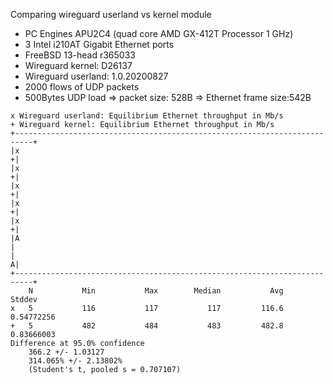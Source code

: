 Comparing wireguard userland vs kernel module
  - PC Engines APU2C4 (quad core AMD GX-412T Processor 1 GHz)
  - 3 Intel i210AT Gigabit Ethernet ports
  - FreeBSD 13-head r365033
  - Wireguard kernel: D26137
  - Wireguard userland: 1.0.20200827
  - 2000 flows of UDP packets
  - 500Bytes UDP load => packet size: 528B => Ethernet frame size:542B

```
x Wireguard userland: Equilibrium Ethernet throughput in Mb/s
+ Wireguard kernel: Equilibrium Ethernet throughput in Mb/s
+--------------------------------------------------------------------------+
|x                                                                        +|
|x                                                                        +|
|x                                                                        +|
|x                                                                        +|
|x                                                                        +|
|A                                                                         |
|                                                                         A|
+--------------------------------------------------------------------------+
    N           Min           Max        Median           Avg        Stddev
x   5           116           117           117         116.6    0.54772256
+   5           482           484           483         482.8    0.83666003
Difference at 95.0% confidence
	366.2 +/- 1.03127
	314.065% +/- 2.13802%
	(Student's t, pooled s = 0.707107)
```
